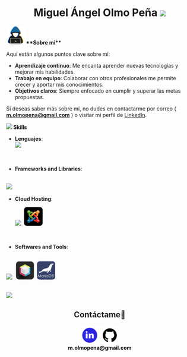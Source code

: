 

 <h1 align="center">Miguel Ángel Olmo Peña <img src="https://media.giphy.com/media/hvRJCLFzcasrR4ia7z/giphy.gif" width="35"></h1>


<div>
    <picture><img src="img/sobre_mi.gif" width = 50px></picture><b> **Sobre mi**</b>
    <div>
       

Aquí están algunos puntos clave sobre mí:
- **Aprendizaje continuo**: Me encanta aprender nuevas tecnologías y mejorar mis habilidades.
- **Trabajo en equipo**: Colaborar con otros profesionales me permite crecer y aportar mis conocimientos.
- **Objetivos claros**: Siempre enfocado en cumplir y superar las metas propuestas.

Si deseas saber más sobre mí, no dudes en contactarme por correo ( <a href="mailto:m.olmopena@gmail.com" style="text-decoration: none; color: black;"><b>m.olmopena@gmail.com</b></a> ) o visitar mi perfil de <a href="https://www.linkedin.com/in/miguelangelolmopena">LinkedIn</a>.
    </div>
</div>

<div>
    <picture><img src="https://media2.giphy.com/media/QssGEmpkyEOhBCb7e1/giphy.gif?cid=ecf05e47a0n3gi1bfqntqmob8g9aid1oyj2wr3ds3mg700bl&rid=giphy.gif" width ="25"></picture><b> Skills</b>


<p align="center">

- **Lenguajes**:
    <br>
    <img src="https://skillicons.dev/icons?i=html,css,java,js,php" />
   
<br>   

- **Frameworks and Libraries**:
<br>
    <img src="https://skillicons.dev/icons?i=symfony,angular,bootstrap,jquery"/>
    
<br>

- **Cloud Hosting**:
    
    <img src="https://skillicons.dev/icons?i=wordpress"/>
    <img src="img/logo-joomla.png" height="50" style="margin-left:0.3em; border-radius:0.5em"/>
    
<br>

- **Softwares and Tools**:
<br>
    <img src="https://skillicons.dev/icons?i=visualstudio,github,mysql" style="margin-right:0.4em"/>
    <img src="img/logo-netbeans.png" height="49" style="margin-right:0.3em"/>
    <img src="img/logo-mariaDB.png" height="49" style="border-radius:0.5em"/>
    

<br>

</p>
</div>

<br>

<img src="https://user-images.githubusercontent.com/73097560/115834477-dbab4500-a447-11eb-908a-139a6edaec5c.gif">


<div id="user-content-toc" align="center">
    <div>
        <h2 style="display: inline-block">Contáctame🤝</h2>  
    </div>
    <div>
        <a href="https://www.linkedin.com/in/miguelangelolmopena" style="text-decoration: none;">
            <img align="center" src="img/linkedin.png" height="50"/>
        </a>
        <a href="https://github.com/MiguelOlmoP" >
            <img align="center" src="img/github.png" height="50"/>
        </a>
    </div>
    <div>
        <a href="mailto:m.olmopena@gmail.com" style="text-decoration: none; color: black;"><b>m.olmopena@gmail.com</b></a>
    </div>
       
</div>


      
      
      
   
  